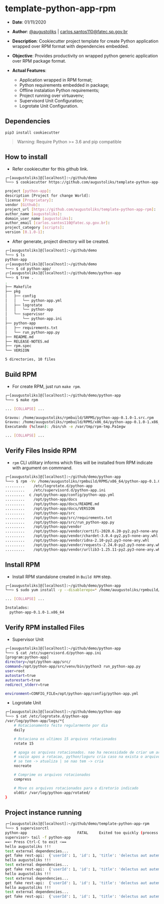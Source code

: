 # template-python-app-rpm

- __Date__: 01/11/2020
- __Author__: [@augustoliks](https://github.com/augustoliks) | <carlos.santos110@fatec.sp.gov.br>
- __Description__: Cookiecutter project template for create Python application wrapped over RPM format with dependencies embedded. 
- __Objective__: Provides productivity on wrapped python generic application over RPM package format.  
- __Actual Features__:

    - Application wrapped in RPM format;
    - Python requirements embedded in package;
    - Offline instalation Python requirements;
    - Project running over virtuavenv;
    - Supervisord Unit Configuration;
    - Logrotate Unit Configuration.

## Dependencies

```
pip3 install cookiecutter
```

> Warning: Require Python >= 3.6 and pip compatible

## How to install

- Refer cookiecutter for this github link.

```bash
┌─[auugustoliks]@[localhost]:~/github/demo
└──> $ cookiecutter https://github.com/augustoliks/template-python-app-rpm

project [python-app]: 
description [Project for change World]: 
license [Proprietary]: 
vendor [Github]: 
project_url [https://github.com/augustoliks/template-python-app-rpm]: 
author_name [augustoliks]: 
domain_user_name [augustoliks]: 
author_email [carlos.santos110@fatec.sp.gov.br]: 
project_category [scripts]: 
version [0.1.0-1]: 
```

- After generate, project directory will be created.

```bash
┌─[auugustoliks]@[localhost]:~/github/demo
└──> $ ls
python-app
┌─[auugustoliks]@[localhost]:~/github/demo
└──> $ cd python-app/
┌─[auugustoliks]@[localhost]:~/github/demo/python-app
└──> $ tree .
.
├── Makefile
├── pkg
│   ├── config
│   │   └── python-app.yml
│   ├── logrotate
│   │   └── python-app
│   └── supervisor
│       └── python-app.ini
├── python-app
│   ├── requirements.txt
│   └── run_python-app.py
├── README.md
├── RELEASE-NOTES.md
├── rpm.spec
└── VERSION

5 directories, 10 files
```

## Build RPM

- For create RPM, just run `make rpm`.

```bash
┌─[auugustoliks]@[localhost]:~/github/demo/python-app
└──> $ make rpm

... [COLLAPSE] ...

Gravou: /home/auugustoliks/rpmbuild/SRPMS/python-app-0.1.0-1.src.rpm
Gravou: /home/auugustoliks/rpmbuild/RPMS/x86_64/python-app-0.1.0-1.x86_64.rpm
Executando (%clean): /bin/sh -e /var/tmp/rpm-tmp.Pa1egw

... [COLLAPSE] ...
```

## Verify Files Inside RPM

- `rpm` CLI utilitary informs which files will be installed from RPM indicate with argument on commnand.

```bash
┌─[auugustoliks]@[localhost]:~/github/demo/python-app
└──> $ rpm -Vv /home/auugustoliks/rpmbuild/RPMS/x86_64/python-app-0.1.0-1.x86_64.rpm 
.........    /etc/logrotate.d/python-app
.........    /etc/supervisord.d/python-app.ini
.........  c /opt/python-app/config/python-app.yml
.........    /opt/python-app/docs
.........    /opt/python-app/docs/README.md
.........    /opt/python-app/docs/VERSION
.........    /opt/python-app/src
.........    /opt/python-app/src/requirements.txt
.........    /opt/python-app/src/run_python-app.py
.........    /opt/python-app/vendor
.........    /opt/python-app/vendor/certifi-2020.6.20-py2.py3-none-any.whl
.........    /opt/python-app/vendor/chardet-3.0.4-py2.py3-none-any.whl
.........    /opt/python-app/vendor/idna-2.10-py2.py3-none-any.whl
.........    /opt/python-app/vendor/requests-2.24.0-py2.py3-none-any.whl
.........    /opt/python-app/vendor/urllib3-1.25.11-py2.py3-none-any.whl
```

## Install RPM

- Install RPM standalone created in `Build RPM` step.

```bash
┌─[auugustoliks]@[localhost]:~/github/demo/python-app
└──> $ sudo yum install -y --disablerepo=* /home/auugustoliks/rpmbuild/RPMS/x86_64/python-app-0.1.0-1.x86_64.rpm 

... [COLLAPSE] ...

Instalados:
  python-app-0.1.0-1.x86_64                                                                                                                
```

## Verify RPM installed Files

- Supervisor Unit

```bash
┌─[auugustoliks]@[localhost]:~/github/demo/python-app
└──> $ cat /etc/supervisord.d/python-app.ini 
[program:python-app]
directory=/opt/python-app/src/
command=/opt/python-app/src/venv/bin/python3 run_python-app.py
user=root
autostart=true
autorestart=true
redirect_stderr=true

environment=CONFIG_FILE=/opt/python-app/config/python-app.yml
```

- Logrotate Unit

```bash
┌─[auugustoliks]@[localhost]:~/github/demo/python-app
└──> $ cat /etc/logrotate.d/python-app 
/var/log/python-app/logs/*{
    # Rotacionamento feito regularmente por dia
    daily

    # Rotaciona os ultimos 15 arquivos rotacionados
    rotate 15

    # apaga os arquivos rotacionados. nao ha necessidade de criar um arquivo
    # vazio apos a rotacao, python/loguru cria caso na exista o arquivo de log
    # se tem -> atualiza | se nao tem -> cria
    nocreate

    # Comprime os arquivos rotacionados
    compress

    # Move os arquivos rotacionados para o diretorio indicado
    olddir /var/log/python-app/rotated/
}
```

## Project instance running

```bash
┌─[auugustoliks]@[localhost]:~/github/demo/template-python-app-rpm
└──> $ supervisorctl 
python-app                       FATAL     Exited too quickly (process log may have details)
supervisor> tail -f python-app
==> Press Ctrl-C to exit <==
hello augustoliks !!!
test external dependencies... 
get fake rest-api:  {'userId': 1, 'id': 1, 'title': 'delectus aut autem', 'completed': False}
hello augustoliks !!!
test external dependencies... 
get fake rest-api:  {'userId': 1, 'id': 1, 'title': 'delectus aut autem', 'completed': False}
hello augustoliks !!!
test external dependencies... 
get fake rest-api:  {'userId': 1, 'id': 1, 'title': 'delectus aut autem', 'completed': False}
hello augustoliks !!!
test external dependencies... 
get fake rest-api:  {'userId': 1, 'id': 1, 'title': 'delectus aut autem', 'completed': False}
```
